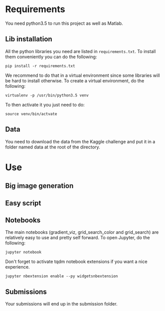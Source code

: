 # Requirements
You need python3.5 to run this project as well as Matlab.
## Lib installation
All the python libraries you need are listed in `requirements.txt`. To install
them conveniently you can do the following:
```shell
pip install -r requirements.txt
```
We recommend to do that in a virtual environment since some libraries will be
hard to install otherwise. To create a virtual environment, do the following:
```shell
virtualenv -p /usr/bin/python3.5 venv
```
To then activate it you just need to do:
```shell
source venv/bin/actvate
```
## Data
You need to download the data from the Kaggle challenge and put it in a folder
named data at the root of the directory.

# Use
## Big image generation

## Easy script

## Notebooks
The main notebooks (gradient_viz, grid_search_color and grid_search) are
relatively easy to use and pretty self forward. To open Jupyter, do the
following:
```shell
jupyter notebook
```

Don't forget to activate tqdm notebook extensions if you want a nice experience.
```shell
jupyter nbextension enable --py widgetsnbextension
```
## Submissions
Your submissions will end up in the submission folder.
